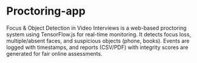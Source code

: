 # Proctoring-app
Focus &amp; Object Detection in Video Interviews is a web-based proctoring system using TensorFlow.js for real-time monitoring. It detects focus loss, multiple/absent faces, and suspicious objects (phone, books). Events are logged with timestamps, and reports (CSV/PDF) with integrity scores are generated for fair online assessments.
